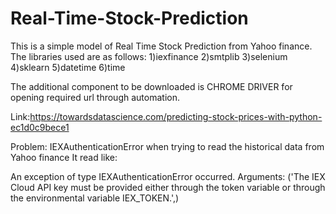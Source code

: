 # Real-Time-Stock-Prediction

This is a simple model of Real Time Stock Prediction from Yahoo finance. The libraries used are as follows:
1)iexfinance
2)smtplib
3)selenium
4)sklearn
5)datetime
6)time

The additional component to be downloaded is CHROME DRIVER for opening required url through automation.

Link:https://towardsdatascience.com/predicting-stock-prices-with-python-ec1d0c9bece1

Problem: IEXAuthenticationError when trying to read the historical data from Yahoo finance
It read like:


An exception of type IEXAuthenticationError occurred. Arguments:
('The IEX Cloud API key must be provided either through the token variable or through the environmental variable IEX_TOKEN.',)
